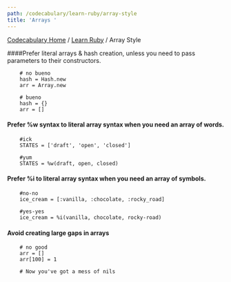 ```yaml
---
path: /codecabulary/learn-ruby/array-style
title: 'Arrays '
---
```

[Codecabulary Home](/codecabulary) / [Learn Ruby](/codecabulary/learn-ruby) / Array Style

<!-- ---title: Arrays  -->

####Prefer literal arrays & hash creation, unless you need to pass parameters to their constructors.

		# no bueno
		hash = Hash.new
		arr = Array.new
		
		# bueno
		hash = {}
		arr = []

#### Prefer %w syntax to literal array syntax when you need an array of words.

		#ick
		STATES = ['draft', 'open', 'closed']
		
		#yum
		STATES = %w(draft, open, closed)
		
#### Prefer %i to literal array syntax when you need an array of symbols.

		#no-no
		ice_cream = [:vanilla, :chocolate, :rocky_road]
		
		#yes-yes
		ice_cream = %i(vanilla, chocolate, rocky-road)
		
#### Avoid creating large gaps in arrays

		# no good
		arr = []
		arr[100] = 1
		
		# Now you've got a mess of nils
		
		

